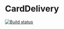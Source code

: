 # CardDelivery
[![Build status](https://ci.appveyor.com/api/projects/status/a0pu5lvthbbsapfd?svg=true)](https://ci.appveyor.com/project/Vilfredo11/carddelivery)
